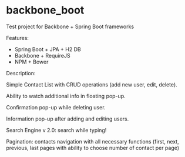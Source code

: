 # backbone_boot
Test project for Backbone + Spring Boot frameworks 

Features:

* Spring Boot + JPA + H2 DB
* Backbone + RequireJS
* NPM + Bower

Description:

Simple Contact List with CRUD operations (add new user, edit, delete).

Ability to watch additional info in floating pop-up.

Confirmation pop-up while deleting user.

Information pop-up after adding and editing users.

Search Engine v 2.0: search while typing!

Pagination: contacts navigation with all necessary functions (first, next, previous, last pages 
with ability to choose number of contact per page)

